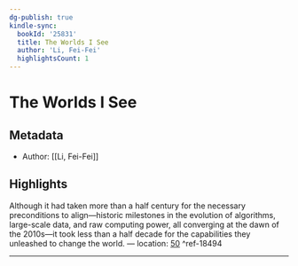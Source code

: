 ```yaml
---
dg-publish: true
kindle-sync:
  bookId: '25831'
  title: The Worlds I See
  author: 'Li, Fei-Fei'
  highlightsCount: 1
---
```

# The Worlds I See
## Metadata
* Author: [[Li, Fei-Fei]]

## Highlights
Although it had taken more than a half century for the necessary preconditions to align—historic milestones in the evolution of algorithms, large-scale data, and raw computing power, all converging at the dawn of the 2010s—it took less than a half decade for the capabilities they unleashed to change the world. — location: [50]() ^ref-18494

---
